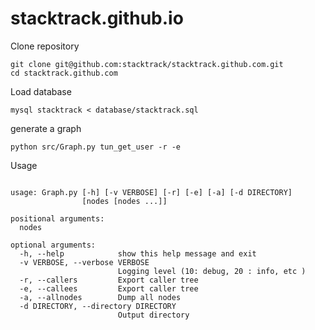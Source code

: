 stacktrack.github.io
=====================

Clone repository

```
git clone git@github.com:stacktrack/stacktrack.github.com.git
cd stacktrack.github.com
```

Load database 

```
mysql stacktrack < database/stacktrack.sql
```

generate a graph
```
python src/Graph.py tun_get_user -r -e
```

Usage

```

usage: Graph.py [-h] [-v VERBOSE] [-r] [-e] [-a] [-d DIRECTORY]
                [nodes [nodes ...]]

positional arguments:
  nodes

optional arguments:
  -h, --help            show this help message and exit
  -v VERBOSE, --verbose VERBOSE
                        Logging level (10: debug, 20 : info, etc )
  -r, --callers         Export caller tree
  -e, --callees         Export caller tree
  -a, --allnodes        Dump all nodes
  -d DIRECTORY, --directory DIRECTORY
                        Output directory

```
